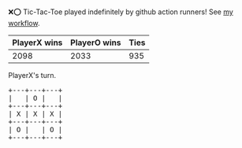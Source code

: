 :x::o: Tic-Tac-Toe played indefinitely by github action runners! See [my workflow](.github/workflows/play.yaml).

|PlayerX wins|PlayerO wins|Ties|
|-|-|-|
|2098|2033|935|

PlayerX's turn.

<pre>
+---+---+---+
|   | O |   |
+---+---+---+
| X | X | X |
+---+---+---+
| O |   | O |
+---+---+---+
</pre>